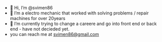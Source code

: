 - 👋 Hi, I’m @svimen86
- 👀 I’m a electro mechanic that worked with solving problems / repair machines for over 20years
- 🌱 I’m currently trying to change a careere and go into front end or back end - have not decieded yet.
-  you can reach me at svimen86@gmail.com

<!---
svimen86/svimen86 is a ✨ special ✨ repository because its `README.md` (this file) appears on your GitHub profile.
You can click the Preview link to take a look at your changes.
--->

